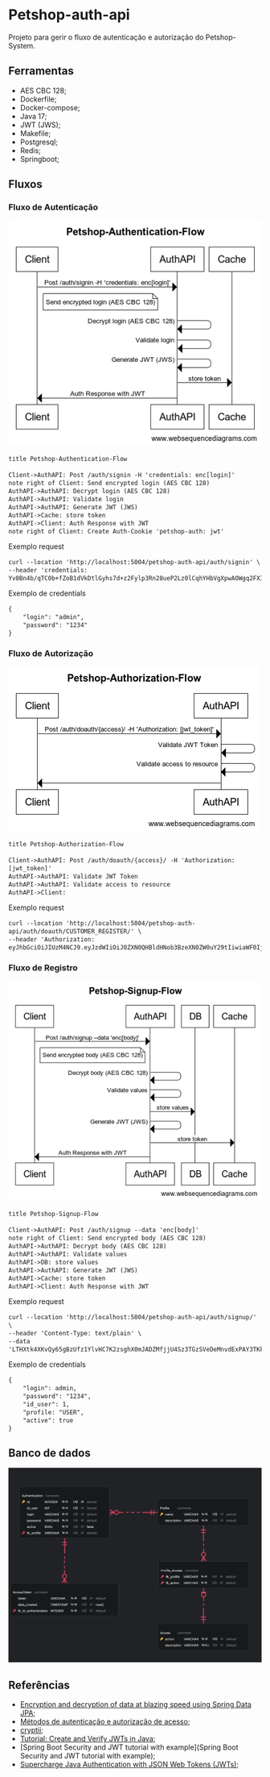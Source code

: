 # Petshop-auth-api

Projeto para gerir o fluxo de autenticação e autorização do Petshop-System.

## Ferramentas

* AES CBC 128;
* Dockerfile;
* Docker-compose;
* Java 17;
* JWT (JWS);
* Makefile;
* Postgresql;
* Redis;
* Springboot;

## Fluxos

### Fluxo de Autenticação 

![Petshop-Authentication-Flow.png](./content%2FPetshop-Authentication-Flow.png)

```
title Petshop-Authentication-Flow

Client->AuthAPI: Post /auth/signin -H 'credentials: enc[login]'
note right of Client: Send encrypted login (AES CBC 128)
AuthAPI->AuthAPI: Decrypt login (AES CBC 128)
AuthAPI->AuthAPI: Validate login
AuthAPI->AuthAPI: Generate JWT (JWS)
AuthAPI->Cache: store token
AuthAPI->Client: Auth Response with JWT
note right of Client: Create Auth-Cookie 'petshop-auth: jwt'
```

Exemplo request

```
curl --location 'http://localhost:5004/petshop-auth-api/auth/signin' \
--header 'credentials: Yv0Bn4b/qTC0b+fZoB1dVkDtlGyhs7d+z2Fylp3Rn28ueP2Lz0lCqhYHbVgXpwAOWgq2FXIdU9vq5jgExv/9lBh1B05Q5snL12tDOO/R/Dg='
```

Exemplo de credentials

```
{
    "login": "admin",
    "password": "1234"
}
```

### Fluxo de Autorização

![Petshop-Authorization-Flow.png](./content%2FPetshop-Authorization-Flow.png)

``` 
title Petshop-Authorization-Flow

Client->AuthAPI: Post /auth/doauth/{access}/ -H 'Authorization: [jwt_token]'
AuthAPI->AuthAPI: Validate JWT Token
AuthAPI->AuthAPI: Validate access to resource
AuthAPI->Client: 
```

Exemplo request

```
curl --location 'http://localhost:5004/petshop-auth-api/auth/doauth/CUSTOMER_REGISTER/' \
--header 'Authorization: eyJhbGciOiJIUzM4NCJ9.eyJzdWIiOiJ0ZXN0QHBldHNob3BzeXN0ZW0uY29tIiwiaWF0IjoxNzEwMzgwMTUyLCJleHAiOjE3MTAzODE5NTJ9.nQ2t5HOEE3ys0kpAwFb6q7OMkcK5BG4Y0yEcQhExjGXGHUQ6_TJrSzyIsqRyxxEz'
```

### Fluxo de Registro 

![Petshop-Signup-Flow.png](./content%2FPetshop-Signup-Flow.png)

```
title Petshop-Signup-Flow

Client->AuthAPI: Post /auth/signup --data 'enc[body]'
note right of Client: Send encrypted body (AES CBC 128)
AuthAPI->AuthAPI: Decrypt body (AES CBC 128)
AuthAPI->AuthAPI: Validate values
AuthAPI->DB: store values
AuthAPI->AuthAPI: Generate JWT (JWS)
AuthAPI->Cache: store token
AuthAPI->Client: Auth Response with JWT
```

Exemplo request

```
curl --location 'http://localhost:5004/petshop-auth-api/auth/signup/' \
--header 'Content-Type: text/plain' \
--data 'LTHXtk4XKvQy65gBzUfz1YlvHC7K2zsghX0mJADZMfjjU4Sz3TGzSVeDeMnvdExPAY3TKksPUwQGCk/AukP7UZ2ZJbdeLM+KBEmLmtv+pHYdYHbH5opjE+a0G1WCmM6m4/KkcVnQQOgEgmM8rkpP4kGAqUl2BLyJsw8i9DCpGa0/aC9n/5OUMmVzQDc4Sb4L'
```

Exemplo de credentials

```
{
    "login": admin,
    "password": "1234",
    "id_user": 1,
    "profile: "USER",
    "active": true
}
```

## Banco de dados

![petshop_auth-2024-03-14T23_23_52.jpg](./content%2Fpetshop_auth-2024-03-14T23_23_52.jpg)

## Referências

* [Encryption and decryption of data at blazing speed using Spring Data JPA](https://medium.com/@deependra.chourasia/encryption-and-decryption-of-data-at-blazing-speed-using-spring-data-jpa-a4c36b84588e);
* [Métodos de autenticação e autorização de acesso](https://medium.com/@pedrodev/m%C3%A9todos-de-autentica%C3%A7%C3%A3o-e-autoriza%C3%A7%C3%A3o-de-acesso-f8bd6c58ead0);
* [cryptii](https://cryptii.com/pipes/hmac);
* [Tutorial: Create and Verify JWTs in Java](https://developer.okta.com/blog/2018/10/31/jwts-with-java);
* [Spring Boot Security and JWT tutorial with example](Spring Boot Security and JWT tutorial with example);
* [Supercharge Java Authentication with JSON Web Tokens (JWTs)](https://www.baeldung.com/java-json-web-tokens-jjwt);



